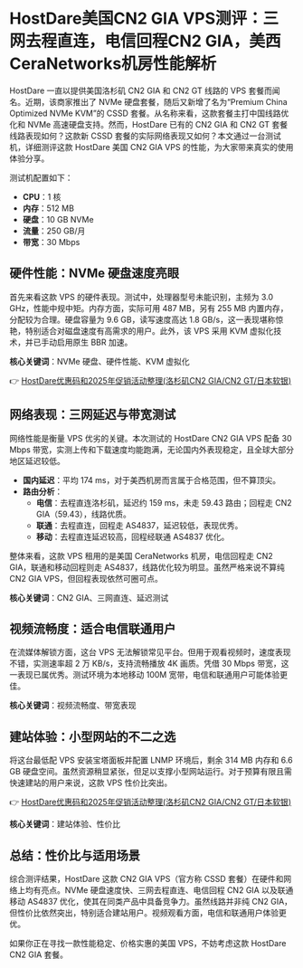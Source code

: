 # HostDare美国CN2 GIA VPS测评：三网去程直连，电信回程CN2 GIA，美西CeraNetworks机房性能解析

HostDare 一直以提供美国洛杉矶 CN2 GIA 和 CN2 GT 线路的 VPS 套餐而闻名。近期，该商家推出了 NVMe 硬盘套餐，随后又新增了名为“Premium China Optimized NVMe KVM”的 CSSD 套餐。从名称来看，这款套餐主打中国线路优化和 NVMe 高速硬盘支持。然而，HostDare 已有的 CN2 GIA 和 CN2 GT 套餐线路表现如何？这款新 CSSD 套餐的实际网络表现又如何？本文通过一台测试机，详细测评这款 HostDare 美国 CN2 GIA VPS 的性能，为大家带来真实的使用体验分享。

测试机配置如下：
- **CPU**：1 核
- **内存**：512 MB
- **硬盘**：10 GB NVMe
- **流量**：250 GB/月
- **带宽**：30 Mbps

## 硬件性能：NVMe 硬盘速度亮眼

首先来看这款 VPS 的硬件表现。测试中，处理器型号未能识别，主频为 3.0 GHz，性能中规中矩。内存方面，实际可用 487 MB，另有 255 MB 内置内存，分配较为合理。硬盘容量为 9.6 GB，读写速度高达 1.8 GB/s，这一表现堪称惊艳，特别适合对磁盘速度有高需求的用户。此外，该 VPS 采用 KVM 虚拟化技术，并已手动启用原生 BBR 加速。

**核心关键词**：NVMe 硬盘、硬件性能、KVM 虚拟化

👉 [HostDare优惠码和2025年促销活动整理(洛杉矶CN2 GIA/CN2 GT/日本软银)](https://bit.ly/hostdare)

## 网络表现：三网延迟与带宽测试

网络性能是衡量 VPS 优劣的关键。本次测试的 HostDare CN2 GIA VPS 配备 30 Mbps 带宽，实测上传和下载速度均能跑满，无论国内外表现稳定，且全球大部分地区延迟较低。

- **国内延迟**：平均 174 ms，对于美西机房而言属于合格范围，但不算顶尖。
- **路由分析**：
  - **电信**：去程直连洛杉矶，延迟约 159 ms，未走 59.43 路由；回程走 CN2 GIA（59.43），线路优质。
  - **联通**：去程直连，回程走 AS4837，延迟较低，表现优秀。
  - **移动**：去程直连延迟较高，回程经联通 AS4837 优化。

整体来看，这款 VPS 租用的是美国 CeraNetworks 机房，电信回程走 CN2 GIA，联通和移动回程则走 AS4837，线路优化较为明显。虽然严格来说不算纯 CN2 GIA VPS，但回程表现依然可圈可点。

**核心关键词**：CN2 GIA、三网直连、延迟测试

## 视频流畅度：适合电信联通用户

在流媒体解锁方面，这台 VPS 无法解锁常见平台。但用于观看视频时，速度表现不错，实测速率超 2 万 KB/s，支持流畅播放 4K 画质。凭借 30 Mbps 带宽，这一表现已属优秀。测试环境为本地移动 100M 宽带，电信和联通用户可能体验更佳。

**核心关键词**：视频流畅度、带宽表现

## 建站体验：小型网站的不二之选

将这台最低配 VPS 安装宝塔面板并配置 LNMP 环境后，剩余 314 MB 内存和 6.6 GB 硬盘空间。虽然资源稍显紧张，但足以支撑小型网站运行。对于预算有限且需快速建站的用户来说，这款 VPS 性价比突出。

👉 [HostDare优惠码和2025年促销活动整理(洛杉矶CN2 GIA/CN2 GT/日本软银)](https://bit.ly/hostdare)

**核心关键词**：建站体验、性价比

## 总结：性价比与适用场景

综合测评结果，HostDare 这款 CN2 GIA VPS（官方称 CSSD 套餐）在硬件和网络上均有亮点。NVMe 硬盘速度快、三网去程直连、电信回程 CN2 GIA 以及联通移动 AS4837 优化，使其在同类产品中具备竞争力。虽然线路并非纯 CN2 GIA，但性价比依然突出，特别适合建站用户。视频观看方面，电信和联通用户体验更优。

如果你正在寻找一款性能稳定、价格实惠的美国 VPS，不妨考虑这款 HostDare CN2 GIA 套餐。